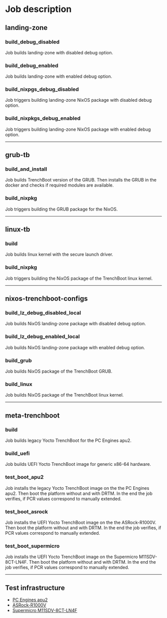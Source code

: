 # Job description

## landing-zone

### build_debug_disabled

Job builds landing-zone with disabled debug option.

### build_debug_enabled

Job builds landing-zone with enabled debug option.

### build_nixpgs_debug_disabled

Job triggers building landing-zone NixOS package with disabled debug option.

### build_nixpkgs_debug_enabled

Job triggers building landing-zone NixOS package with enabled debug option.

---

## grub-tb

### build_and_install

Job builds TrenchBoot version of the GRUB. Then installs the GRUB in the docker
and checks if required modules are available.

### build_nixpkg

Job triggers building the GRUB package for the NixOS.

---

## linux-tb

### build

Job builds linux kernel with the secure launch driver.

### build_nixpkg

Job triggers building the NixOS package of the TrenchBoot linux kernel.

---

## nixos-trenchboot-configs

### build_lz_debug_disabled_local

Job builds NixOS landing-zone package with disabled debug option.

### build_lz_debug_enabled_local

Job builds NixOS landing-zone package with enabled debug option.

### build_grub

Job builds NixOS package of the TrenchBoot GRUB.

### build_linux

Job builds NixOS package of the TrenchBoot linux kernel.

---

## meta-trenchboot

### build

Job builds legacy Yocto TrenchBoot for the PC Engines apu2.

### build_uefi

Job builds UEFI Yocto TrenchBoot image for generic x86-64 hardware.

### test_boot_apu2

Job installs the legacy Yocto TrenchBoot image on the the PC Engines apu2.
Then boot the platform without and with DRTM. In the end the job verifies,
if PCR values correspond to manually extended.

### test_boot_asrock

Job installs the UEFI Yocto TrenchBoot image on the the ASRock-R1000V.
Then boot the platform without and with DRTM. In the end the job verifies,
if PCR values correspond to manually extended.

### test_boot_supermicro

Job installs the UEFI Yocto TrenchBoot image on the Supermicro M11SDV-8CT-LN4F.
Then boot the platform without and with DRTM. In the end the job verifies,
if PCR values correspond to manually extended.

---

## Test infrastructure

* [PC Engines apu2](https://www.pcengines.ch/apu2.htm)
* [ASRock-R1000V](https://www.asrockind.com/en-gb/4X4%20BOX-R1000V)
* [Supermicro M11SDV-8CT-LN4F](https://www.supermicro.com/en/products/motherboard/M11SDV-8CT-LN4F)
